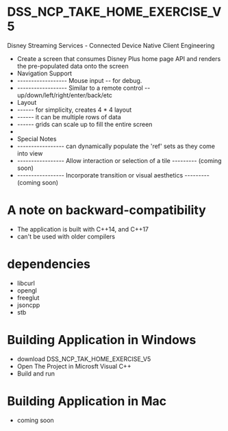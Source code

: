 # DSS_NCP_TAKE_HOME_EXERCISE_V5
Disney Streaming Services - Connected Device Native Client Engineering
* Create a screen that consumes Disney Plus home page API and renders the pre-populated data onto the screen
* Navigation Support
* ------------------ Mouse input -- for debug. 
* ------------------ Similar to a remote control -- up/down/left/right/enter/back/etc      
* Layout 
* ------ for simplicity, creates 4 * 4 layout 
* ------ it can be multiple rows of data
* ------ grids can scale up to fill the entire screen
* 
* Special Notes
* ----------------- can dynamically populate the 'ref' sets as they come into view
* ----------------- Allow interaction or selection of a tile                             --------- (coming soon)
* ----------------- Incorporate transition or visual aesthetics                          --------- (coming soon)


# A note on backward-compatibility
* The application is built with C++14, and C++17
* can't be used with older compilers

# dependencies
* libcurl   
* opengl          
* freeglut       
* jsoncpp
* stb

# Building Application in Windows
* download DSS_NCP_TAK_HOME_EXERCISE_V5
* Open The Project in Microsft Visual C++ 
* Build and run

# Building Application in Mac         
* coming soon
